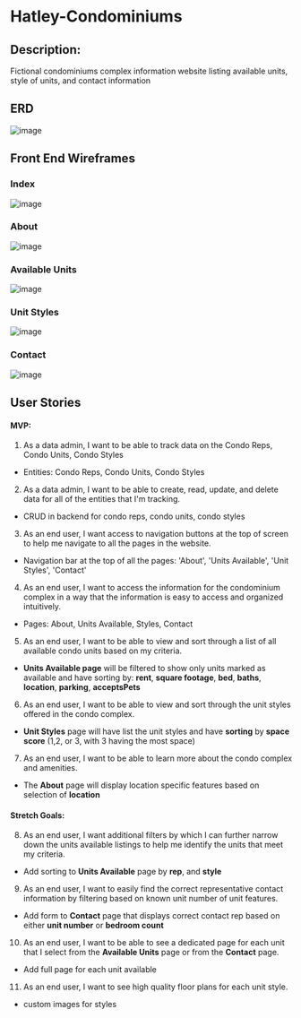 # Hatley-Condominiums
## Description: 
Fictional condominiums complex information website listing available units, style of units, and contact information

## ERD 
![image](https://github.com/persefy/Hatley-Condominiums/assets/17712788/7cb8a028-7573-4417-b69a-9b4db5ccb786)

## Front End Wireframes
### Index 
![image](https://github.com/persefy/Hatley-Condominiums/assets/17712788/893f4672-31b3-4469-9e67-97a154f1ff66)
### About 
![image](https://github.com/persefy/Hatley-Condominiums/assets/17712788/572c0d15-94ad-4a5e-9b92-5e933b7b26e8)
### Available Units 
![image](https://github.com/persefy/Hatley-Condominiums/assets/17712788/82ba21be-4d86-47e1-8969-cec43700a84e)
### Unit Styles 
![image](https://github.com/persefy/Hatley-Condominiums/assets/17712788/ab070d7f-80a8-4f3a-83ef-dc8e385f3df4)
### Contact
![image](https://github.com/persefy/Hatley-Condominiums/assets/17712788/f040aaa8-ace9-4d6c-8f1b-69840f2974af)

## User Stories
#### MVP:

1. As a data admin, I want to be able to track data on the Condo Reps, Condo Units, Condo Styles
  - Entities: Condo Reps, Condo Units, Condo Styles
2. As a data admin, I want to be able to create, read, update, and delete data for all of the entities that I'm tracking.
  - CRUD in backend for condo reps, condo units, condo styles
3. As an end user, I want access to navigation buttons at the top of screen to help me navigate to all the pages in the website.
  - Navigation bar at the top of all the pages: 'About', 'Units Available', 'Unit Styles', 'Contact'
4. As an end user, I want to access the information for the condominium complex in a way that the information is easy to access and organized intuitively.
  - Pages: About, Units Available, Styles, Contact
5. As an end user, I want to be able to view and sort through a list of all available condo units based on my criteria.
  - **Units Available page** will be filtered to show only units marked as available and have sorting by: **rent**, **square footage**, **bed**, **baths**,    **location**, **parking**, **acceptsPets**
6. As an end user, I want to be able to view and sort through the unit styles offered in the condo complex.
  - **Unit Styles** page will have list the unit styles and have **sorting** by **space score** (1,2, or 3, with 3 having the most space)
7. As an end user, I want to be able to learn more about the condo complex and amenities.
  - The **About** page will display location specific features based on selection of **location**
  
#### Stretch Goals:
8. As an end user, I want additional filters by which I can further narrow down the units available listings to help me identify the units that meet my criteria.
  - Add sorting to **Units Available** page by **rep**, and **style**
9. As an end user, I want to easily find the correct representative contact information by filtering based on known unit number of unit features.
  - Add form to **Contact** page that displays correct contact rep based on either **unit number** or **bedroom count**
10. As an end user, I want to be able to see a dedicated page for each unit that I select from the **Available Units** page or from the **Contact** page.
  - Add full page for each unit available
11. As an end user, I want to see high quality floor plans for each unit style.
  - custom images for styles
